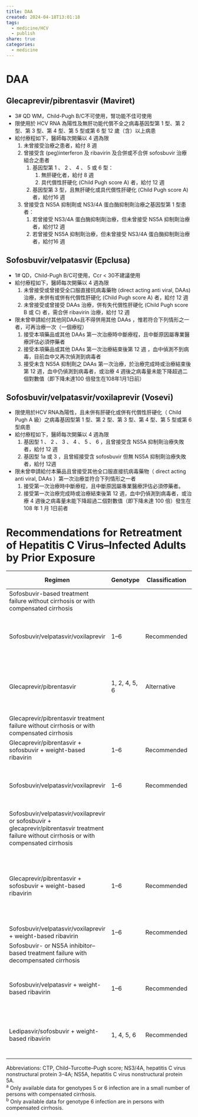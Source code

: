 ```yaml
---
title: DAA
created: 2024-04-18T13:01:18
tags:
  - medicine/HCV
  - publish
share: true
categories:
  - medicine
---
```

# DAA  
## Glecaprevir/pibrentasvir (Maviret)  
* 3# QD WM，Child-Pugh B/C不可使用，腎功能不佳可使用  
* 限使用於 HCV RNA 為陽性及無肝功能代償不全之病毒基因型第 1 型、第 2 型、第 3 型、第 4 型、第 5 型或第 6 型 12 歲（含）以上病患  
* 給付療程如下，醫師每次開藥以 4 週為限  
	1. 未曾接受治療之患者，給付 8 週  
	2. 曾接受含 (peg)interferon 及 ribavirin 及合併或不合併 sofosbuvir 治療組合之患者  
		1. 基因型第 1 、 2 、 4 、 5 或 6 型：  
			1. 無肝硬化者，給付 8 週  
			2. 具代償性肝硬化 (Child Pugh score A) 者，給付 12 週  
		2. 基因型第 3 型，且無肝硬化或具代償性肝硬化 (Child Pugh score A) 者，給付16 週  
	3. 曾接受含 NS5A 抑制劑或 NS3/4A 蛋白酶抑制劑治療之基因型第 1 型患者：  
		1. 若曾接受 NS3/4A 蛋白酶抑制劑治療，但未曾接受 NS5A 抑制劑治療者，給付12 週  
		2. 若曾接受 NS5A 抑制劑治療，但未曾接受 NS3/4A 蛋白酶抑制劑治療者，給付16 週  
## Sofosbuvir/velpatasvir (Epclusa)  
* 1# QD，Child-Pugh B/C可使用，Ccr < 30不建議使用  
* 給付療程如下，醫師每次開藥以 4 週為限  
	1. 未曾接受或曾接受全口服直接抗病毒藥物 (direct acting anti viral, DAAs) 治療，未併有或併有代償性肝硬化 (Child Pugh score A) 者，給付 12 週  
	2. 未曾接受或曾接受 DAAs 治療，併有失代償性肝硬化 (Child Pugh score B 或 C) 者，需合併 ribavirin 治療，給付 12 週  
* 限未曾申請給付其他同DAAs且不得併用其他 DAAs ，惟若符合下列情形之一者，可再治療一次（一個療程）  
	1. 接受本項藥品或其他 DAAs 第一次治療時中斷療程，且中斷原因屬專業醫療評估必須停藥者  
	2. 接受本項藥品或其他 DAAs 第一次治療結束後第 12 週 ，血中偵測不到病毒，目前血中又再次偵測到病毒者  
	3. 接受未含 NS5A 抑制劑之 DAAs 第一次治療，於治療完成時或治療結束後第 12 週，血中仍偵測到病毒者，或治療 4 週後之病毒量未能下降超過二個對數值（即下降未達100 倍發生在108年1月1日前）  
## Sofosbuvir/velpatasvir/voxilaprevir (Vosevi)  
* 限使用於HCV RNA為陽性，且未併有肝硬化或併有代償性肝硬化（ Child Pugh A 級）之病毒基因型第 1 型、第 2 型、第 3 型、第 4 型、第 5 型或第 6 型病患  
* 給付療程如下，醫師每次開藥以 4 週為限  
	1. 基因型 1 、 2 、 3 、 4 、 5 、 6 ，且曾接受含 NS5A 抑制劑治療失敗者，給付 12 週  
	2. 基因型 1a 或 3 ，且曾經接受含 sofosbuvir 但無 NS5A 抑制劑治療失敗者，給付 12週  
* 限未曾申請給付本藥品且曾接受其他全口服直接抗病毒藥物（ direct acting anti viral, DAAs ）第一次治療並符合下列情形之一者  
	1. 接受第一次治療時中斷療程，且中斷原因屬專業醫療評估必須停藥者。  
	2. 接受第一次治療完成時或治療結束後第 12 週，血中仍偵測到病毒者，或治療 4 週後之病毒量未能下降超過二個對數值（即下降未達 100 倍）發生在 108 年 1 月 1日前者  
# Recommendations for Retreatment of Hepatitis C Virus–Infected Adults by Prior Exposure  
  
| Regimen                                                                                                                                        | Genotype      | Classification | Duration | Rating | Caveats and Other Considerations                                                                                                                                                               |  
| ---------------------------------------------------------------------------------------------------------------------------------------------- | ------------- | -------------- | -------- | ------ | ---------------------------------------------------------------------------------------------------------------------------------------------------------------------------------------------- |  
| Sofosbuvir-based treatment failure without cirrhosis or with compensated cirrhosis                                                             |               |                |          |        |                                                                                                                                                                                                |  
| Sofosbuvir/velpatasvir/voxilaprevir                                                                                                            | 1–6           | Recommended    | 12 wk    | I, A   | For genotype 3 infection with compensated cirrhosis, add weight-based ribavirin if there are no contraindications.                                                                             |  
| Glecaprevir/pibrentasvir                                                                                                                       | 1, 2, 4, 5, 6 | Alternative    | 16 wk    | I, A   | Not recommended for patients with prior exposure to an NS5A inhibitor plus NS3/4A protease inhibitor regimen (eg, elbasvir/grazoprevir).                                                       |  
| Glecaprevir/pibrentasvir treatment failure without cirrhosis or with compensated cirrhosis                                                     |               |                |          |        |                                                                                                                                                                                                |  
| Glecaprevir/pibrentasvir + sofosbuvir + weight-based ribavirin                                                                                 | 1–6           | Recommended    | 16 wk    | IIa, B |                                                                                                                                                                                                |  
| Sofosbuvir/velpatasvir/voxilaprevir                                                                                                            | 1–6           | Recommended    | 12 wk    | IIa, B | For patients with compensated cirrhosis, addition of weight-based ribavirin is recommended (rating IIa, C).                                                                                    |  
| Sofosbuvir/velpatasvir/voxilaprevir or sofosbuvir + glecaprevir/pibrentasvir treatment failure without cirrhosis or with compensated cirrhosis |               |                |          |        |                                                                                                                                                                                                |  
| Glecaprevir/pibrentasvir + sofosbuvir + weight-based ribavirin                                                                                 | 1–6           | Recommended    | 16 wk    | IIa, B | Extension to 24 wk should be considered in extremely difficult cases (eg, genotype 3 infection with compensated cirrhosis) or failure following sofosbuvir + glecaprevir/pibrentasvir therapy. |  
| Sofosbuvir/velpatasvir/voxilaprevir + weight-based ribavirin                                                                                   | 1–6           | Recommended    | 24 wk    | IIa, B |                                                                                                                                                                                                |  
| Sofosbuvir- or NS5A inhibitor–based treatment failure with decompensated cirrhosis                                                             |               |                |          |        |                                                                                                                                                                                                |  
| Sofosbuvir/velpatasvir + weight-based ribavirin                                                                                                | 1–6           | Recommended    | 24 wk    | II, Ca | Low initial dose of ribavirin (600 mg) is recommended for patients with CTP class C cirrhosis; increase as tolerated.                                                                          |  
| Ledipasvir/sofosbuvir + weight-based ribavirin                                                                                                 | 1, 4, 5, 6    | Recommended    | 24 wk    | II, Cb | Low initial dose of ribavirin (600 mg) is recommended for patients with CTP class C cirrhosis; increase as tolerated.                                                                          |  
  
Abbreviations: CTP, Child–Turcotte–Pugh score; NS3/4A, hepatitis C virus nonstructural protein 3–4A; NS5A, hepatitis C virus nonstructural protein 5A.  
<sup>a</sup> Only available data for genotypes 5 or 6 infection are in a small number of persons with compensated cirrhosis.  
<sup>b</sup> Only available data for genotype 6 infection are in persons with compensated cirrhosis.